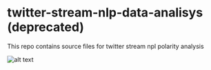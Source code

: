 # twitter-stream-nlp-data-analisys (deprecated)
This repo contains source files for twitter stream npl polarity analysis

![alt text](https://raw.githubusercontent.com/sergiojulio/twitter-stream-nlp-data-analysis/master/diagram.png "P2")

